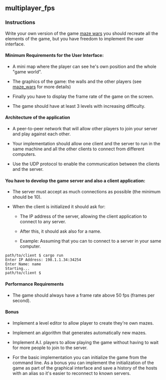 ## multiplayer_fps

### Instructions

Write your own version of the game [maze wars](https://www.youtube.com/watch?v=5V5X5SbSjns) you should recreate all the elements of the game, but you have freedom to implement the user interface.

#### Minimum Requirements for the User Interface:

- A mini map where the player can see he's own position and the whole "game world".

- The graphics of the game: the walls and the other players (see [maze_wars](https://www.youtube.com/watch?v=5V5X5SbSjns) for more details)

- Finally you have to display the frame rate of the game on the screen.

- The game should have at least 3 levels with increasing difficulty.

#### Architecture of the application

- A peer-to-peer network that will allow other players to join your server and play against each other.

- Your implementation should allow one client and the server to run in the same machine and all the other clients to connect from different computers.

- Use the UDP protocol to enable the communication between the clients and the server.


#### You have to develop the game server and also a client application:

- The server must accept as much connections as possible (the minimum should be 10).

- When the client is initialized it should ask for:

  - The IP address of the server, allowing the client application to connect to any server.

  - After this, it should ask also for a name.

  - Example:
  Assuming that you can to connect to a server in your same computer.

```console
path/to/client $ cargo run
Enter IP Address: 198.1.1.34:34254
Enter Name: name
Starting...
path/to/client $
```

#### Performance Requirements

- The game should always have a frame rate above 50 fps (frames per second).

#### Bonus

- Implement a level editor to allow player to create they're own mazes.

- Implement an algorithm that generates automatically new mazes.

- Implement A.I. players to allow playing the game without having to wait for more people to join to the server.

- For the basic implementation you can initialize the game from the command line. As a bonus you can implement the initialization of the game as part of the graphical interface and save a history of the hosts with an alias so it's easier to reconnect to known servers.
